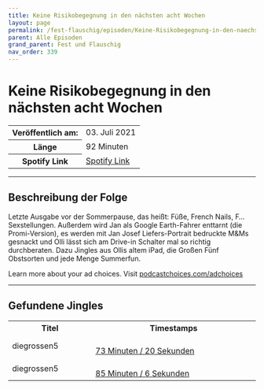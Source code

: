 ```yaml
---
title: Keine Risikobegegnung in den nächsten acht Wochen
layout: page
permalink: /fest-flauschig/episoden/Keine-Risikobegegnung-in-den-naechsten-acht-Wochen
parent: Alle Episoden
grand_parent: Fest und Flauschig
nav_order: 339
---
```


# Keine Risikobegegnung in den nächsten acht Wochen
<table class="resp-table dcf-table dcf-table-responsive dcf-table-bordered dcf-table-striped dcf-w-100%">
                    <tbody>
                        <tr>
                            <th scope="row">Veröffentlich am:</th>
                            <td data-label="Veröffentlich am:">03. Juli 2021</td>
                        </tr>
                        <tr>
                            <th scope="row">Länge </th>
                            <td data-label="Länge ">92 Minuten</td>
                        </tr><tr>
                                <th scope="row">Spotify Link</th>
                                <td data-label="Spotify Link"><a href="https://open.spotify.com/episode/4PKFVfU1ZtDzcLbngHVEHc">Spotify Link</a></td>
                            </tr></tbody>
                </table>

***

## Beschreibung der Folge

<div>
<p>Letzte Ausgabe vor der Sommerpause, das heißt: Füße, French Nails, F… Sexstellungen. Außerdem wird Jan als Google Earth-Fahrer enttarnt (die Promi-Version), es werden mit Jan Josef Liefers-Portrait bedruckte M&amp;Ms gesnackt und Olli lässt sich am Drive-in Schalter mal so richtig durchberaten. Dazu Jingles aus Ollis altem iPad, die Großen Fünf Obstsorten und jede Menge Summerfun.</p><p> </p><p>Learn more about your ad choices. Visit <a href="https://podcastchoices.com/adchoices">podcastchoices.com/adchoices</a></p>  
</div>

***

## Gefundene Jingles

<table style="display: table;">
                                    <tr>
                                        <th class="tableColumnTitle">Titel</th>
                                        <th class="tableColumnTimestamps">Timestamps</th>
                                    </tr>
                                    <tr>
                                <td markdown="span"  class="tableColumnTitle">diegrossen5</td>
                                <td markdown="span" class="tableColumnTimestamps">
                                <br>
                                <a href="https://open.spotify.com/episode/4PKFVfU1ZtDzcLbngHVEHc?t=4400">
                                73 Minuten / 20 Sekunden</a>
                                </td></tr><tr>
                                <td markdown="span"  class="tableColumnTitle">diegrossen5</td>
                                <td markdown="span" class="tableColumnTimestamps">
                                <br>
                                <a href="https://open.spotify.com/episode/4PKFVfU1ZtDzcLbngHVEHc?t=5106">
                                85 Minuten / 6 Sekunden</a>
                                </td></tr></table>